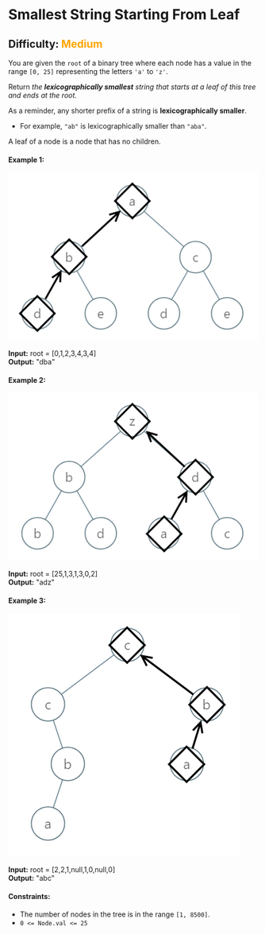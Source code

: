 # Smallest String Starting From Leaf

## Difficulty: <span style="color: orange;" >Medium</span>

You are given the `root` of a binary tree where each node has a value in the range `[0, 25]` representing the letters `'a'` to `'z'`.

Return _the **lexicographically smallest** string that starts at a leaf of this tree and ends at the root._

As a reminder, any shorter prefix of a string is **lexicographically smaller**.

- For example, `"ab"` is lexicographically smaller than `"aba"`.

A leaf of a node is a node that has no children.

#### **Example 1:**

![alt text](image.png)

**Input:** root = [0,1,2,3,4,3,4] \
**Output:** "dba"

#### **Example 2:**

![alt text](image-1.png)

**Input:** root = [25,1,3,1,3,0,2] \
**Output:** "adz"

#### **Example 3:**

![alt text](image-2.png)

**Input:** root = [2,2,1,null,1,0,null,0] \
**Output:** "abc"

#### **Constraints:**

- The number of nodes in the tree is in the range `[1, 8500]`.
- `0 <= Node.val <= 25`
